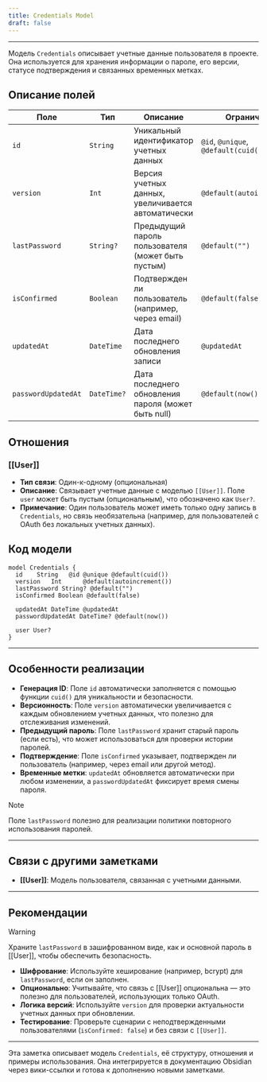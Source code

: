 ```yaml
---
title: Credentials Model
draft: false
---
```

---

Модель `Credentials` описывает учетные данные пользователя в проекте. Она используется для хранения информации о пароле, его версии, статусе подтверждения и связанных временных метках.

## Описание полей

| Поле                | Тип         | Описание                                            | Ограничения                          |
| ------------------- | ----------- | --------------------------------------------------- | ------------------------------------ |
| `id`                | `String`    | Уникальный идентификатор учетных данных             | `@id`, `@unique`, `@default(cuid())` |
| `version`           | `Int`       | Версия учетных данных, увеличивается автоматически  | `@default(autoincrement())`          |
| `lastPassword`      | `String?`   | Предыдущий пароль пользователя (может быть пустым)  | `@default("")`                       |
| `isConfirmed`       | `Boolean`   | Подтвержден ли пользователь (например, через email) | `@default(false)`                    |
| `updatedAt`         | `DateTime`  | Дата последнего обновления записи                   | `@updatedAt`                         |
| `passwordUpdatedAt` | `DateTime?` | Дата последнего обновления пароля (может быть null) | `@default(now())`                    |

## Отношения

### [[User]]
- **Тип связи**: Один-к-одному (опциональная)  
- **Описание**: Связывает учетные данные с моделью `[[User]]`. Поле `user` может быть пустым (опциональным), что обозначено как `User?`.  
- **Примечание**: Один пользователь может иметь только одну запись в `Credentials`, но связь необязательна (например, для пользователей с OAuth без локальных учетных данных).

## Код модели

```prisma
model Credentials {
  id    String   @id @unique @default(cuid())
  version   Int      @default(autoincrement()) 
  lastPassword String? @default("")
  isConfirmed Boolean @default(false)

  updatedAt DateTime @updatedAt
  passwordUpdatedAt DateTime? @default(now())

  user User?
}
```

---

## Особенности реализации

- **Генерация ID**: Поле `id` автоматически заполняется с помощью функции `cuid()` для уникальности и безопасности.  
- **Версионность**: Поле `version` автоматически увеличивается с каждым обновлением учетных данных, что полезно для отслеживания изменений.  
- **Предыдущий пароль**: Поле `lastPassword` хранит старый пароль (если есть), что может использоваться для проверки истории паролей.  
- **Подтверждение**: Поле `isConfirmed` указывает, подтвержден ли пользователь (например, через email или другой метод).  
- **Временные метки**: `updatedAt` обновляется автоматически при любом изменении, а `passwordUpdatedAt` фиксирует время смены пароля.

> [!NOTE]  
> Поле `lastPassword` полезно для реализации политики повторного использования паролей.

---

## Связи с другими заметками

- **[[User]]**: Модель пользователя, связанная с учетными данными.  

---

## Рекомендации

> [!WARNING]  
> Храните `lastPassword` в зашифрованном виде, как и основной пароль в [[User]], чтобы обеспечить безопасность.

- **Шифрование**: Используйте хеширование (например, bcrypt) для `lastPassword`, если он заполнен.  
- **Опционально**: Учитывайте, что связь с [[User]] опциональна — это полезно для пользователей, использующих только OAuth.  
- **Логика версий**: Используйте `version` для проверки актуальности учетных данных при обновлении.  
- **Тестирование**: Проверьте сценарии с неподтвержденными пользователями (`isConfirmed: false`) и без связи с `[[User]]`.

---

Эта заметка описывает модель `Credentials`, её структуру, отношения и примеры использования. Она интегрируется в документацию Obsidian через вики-ссылки и готова к дополнению новыми заметками.